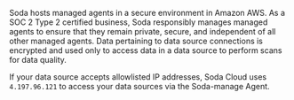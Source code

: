 Soda hosts managed agents in a secure environment in Amazon AWS. As a SOC 2 Type 2 certified business, Soda responsibly manages managed agents to ensure that they remain private, secure, and independent of all other managed agents. Data pertaining to data source connections is encrypted and used only to access data in a data source to perform scans for data quality. 

If your data source accepts allowlisted IP addresses, Soda Cloud uses `4.197.96.121` to access your data sources via the Soda-manage Agent.